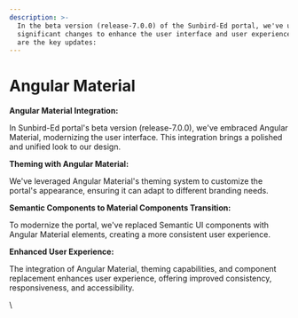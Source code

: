 ```yaml
---
description: >-
  In the beta version (release-7.0.0) of the Sunbird-Ed portal, we've undergone
  significant changes to enhance the user interface and user experience. Here
  are the key updates:
---
```


# Angular Material

**Angular Material Integration:**

In Sunbird-Ed portal's beta version (release-7.0.0), we've embraced Angular Material, modernizing the user interface. This integration brings a polished and unified look to our design.

**Theming with Angular Material:**

We've leveraged Angular Material's theming system to customize the portal's appearance, ensuring it can adapt to different branding needs.

**Semantic Components to Material Components Transition:**

To modernize the portal, we've replaced Semantic UI components with Angular Material elements, creating a more consistent user experience.

**Enhanced User Experience:**

The integration of Angular Material, theming capabilities, and component replacement enhances user experience, offering improved consistency, responsiveness, and accessibility.

\\
